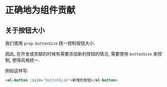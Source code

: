 # 正确地为组件贡献

## 关于按钮大小

我们使用 `prop.buttonSize` 统一控制按钮大小.

因此, 在开发或贡献的时候有需要添加新的按钮的情况, 需要使用 `buttonSize` 来控制, 使得风格统一.

例如这样写:

```html
<el-button :size="buttonSize">新增的按钮</el-button>
```
